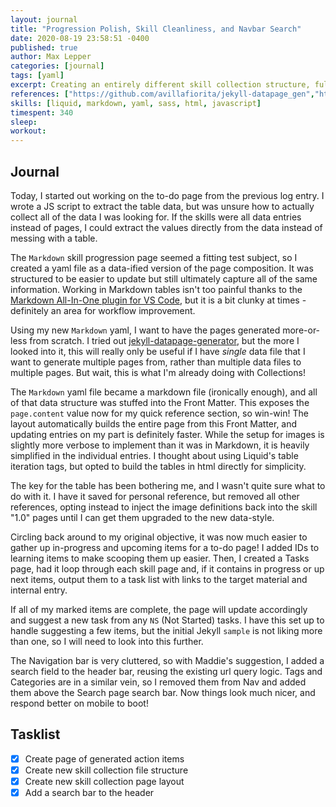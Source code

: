 ```yaml
---
layout: journal
title: "Progression Polish, Skill Cleanliness, and Navbar Search"
date: 2020-08-19 23:58:51 -0400
published: true
author: Max Lepper
categories: [journal]
tags: [yaml]
excerpt: Creating an entirely different skill collection structure, fully-automated skill collection output pages, an automated learning task collection system, and cleaning up the navigation bar.
references: ["https://github.com/avillafiorita/jekyll-datapage_gen","https://marketplace.visualstudio.com/items?itemName=yzhang.markdown-all-in-one","https://shopify.github.io/liquid/tags/iteration/","https://materialdesignicons.com/", "https://jekyllrb.com/docs/liquid/filters/"]
skills: [liquid, markdown, yaml, sass, html, javascript]
timespent: 340
sleep: 
workout: 
---
```


## Journal

Today, I started out working on the to-do page from the previous log entry. I wrote a JS script to extract the table data, but was unsure how to actually collect all of the data I was looking for. If the skills were all data entries instead of pages, I could extract the values directly from the data instead of messing with a table.

The `Markdown` skill progression page seemed a fitting test subject, so I created a yaml file as a data-ified version of the page composition. It was structured to be easier to update but still ultimately capture all of the same information. Working in Markdown tables isn't too painful thanks to the [Markdown All-In-One plugin for VS Code]({{page.references[1]}}), but it is a bit clunky at times - definitely an area for workflow improvement.

Using my new `Markdown` yaml, I want to have the pages generated more-or-less from scratch. I tried out [jekyll-datapage-generator]({{page.references[0]}}), but the more I looked into it, this will really only be useful if I have _single_ data file that I want to generate multiple pages from, rather than multiple data files to multiple pages. But wait, this is what I'm already doing with Collections!

The `Markdown` yaml file became a markdown file (ironically enough), and all of that data structure was stuffed into the Front Matter. This exposes the `page.content` value now for my quick reference section, so win-win! The layout automatically builds the entire page from this Front Matter, and updating entries on my part is definitely faster. While the setup for images is slightly more verbose to implement than it was in Markdown, it is heavily simplified in the individual entries. I thought about using Liquid's table iteration tags, but opted to build the tables in html directly for simplicity.

The key for the table has been bothering me, and I wasn't quite sure what to do with it. I have it saved for personal reference, but removed all other references, opting instead to inject the image definitions back into the skill "1.0" pages until I can get them upgraded to the new data-style.

Circling back around to my original objective, it was now much easier to gather up in-progress and upcoming items for a to-do page! I added IDs to learning items to make scooping them up easier. Then, I created a Tasks page, had it loop through each skill page and, if it contains in progress or up next items, output them to a task list with links to the target material and internal entry.

If all of my marked items are complete, the page will update accordingly and suggest a new task from any `NS` (Not Started) tasks. I have this set up to handle suggesting a few items, but the initial Jekyll `sample` is not liking more than one, so I will need to look into this further.

The Navigation bar is very cluttered, so with Maddie's suggestion, I added a search field to the header bar, reusing the existing url query logic. Tags and Categories are in a similar vein, so I removed them from Nav and added them above the Search page search bar. Now things look much nicer, and respond better on mobile to boot!

## Tasklist

- [x] Create page of generated action items
- [x] Create new skill collection file structure
- [x] Create new skill collection page layout
- [x] Add a search bar to the header